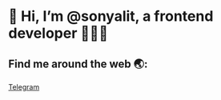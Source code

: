# 👋 Hi, I’m @sonyalit, a frontend developer 👩🏽‍💻

## Find me around the web 🌏:
<a href="t.me/sonyalit113">Telegram</a>

<!---
sonyalit/sonyalit is a ✨ special ✨ repository because its `README.md` (this file) appears on your GitHub profile.
You can click the Preview link to take a look at your changes.
--->
